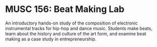 # MUSC 156: Beat Making Lab

An introductory hands-on study of the composition of electronic instrumental tracks for hip-hop and dance music. Students make beats, learn about the history and culture of the art form, and examine beat making as a case study in entrepreneurship.